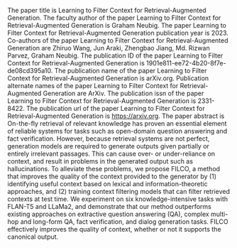 The paper title is Learning to Filter Context for Retrieval-Augmented Generation.
The faculty author of the paper Learning to Filter Context for Retrieval-Augmented Generation is Graham Neubig.
The paper Learning to Filter Context for Retrieval-Augmented Generation publication year is 2023.
Co-authors of the paper Learning to Filter Context for Retrieval-Augmented Generation are Zhiruo Wang, Jun Araki, Zhengbao Jiang, Md. Rizwan Parvez, Graham Neubig.
The publication ID of the paper Learning to Filter Context for Retrieval-Augmented Generation is 1901e811-ee72-4b20-8f7e-de08cd395a10.
The publication name of the paper Learning to Filter Context for Retrieval-Augmented Generation is arXiv.org.
Publication alternate names of the paper Learning to Filter Context for Retrieval-Augmented Generation are ArXiv.
The publication issn of the paper Learning to Filter Context for Retrieval-Augmented Generation is 2331-8422.
The publication url of the paper Learning to Filter Context for Retrieval-Augmented Generation is https://arxiv.org.
The paper abstract is On-the-fly retrieval of relevant knowledge has proven an essential element of reliable systems for tasks such as open-domain question answering and fact verification. However, because retrieval systems are not perfect, generation models are required to generate outputs given partially or entirely irrelevant passages. This can cause over- or under-reliance on context, and result in problems in the generated output such as hallucinations. To alleviate these problems, we propose FILCO, a method that improves the quality of the context provided to the generator by (1) identifying useful context based on lexical and information-theoretic approaches, and (2) training context filtering models that can filter retrieved contexts at test time. We experiment on six knowledge-intensive tasks with FLAN-T5 and LLaMa2, and demonstrate that our method outperforms existing approaches on extractive question answering (QA), complex multi-hop and long-form QA, fact verification, and dialog generation tasks. FILCO effectively improves the quality of context, whether or not it supports the canonical output.
